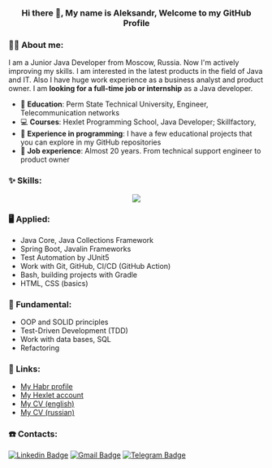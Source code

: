 <h3 align="center"> Hi there 👋, My name is Aleksandr, Welcome to my GitHub Profile<br/> </h3> 

### 👨‍💻 About me:

I am a Junior Java Developer from Moscow, Russia. Now I'm actively improving my skills. I am interested in the latest products in the field of Java and IT. Also I have huge work experience as a business analyst and product owner. I am **looking for a full-time job or internship** as a Java developer.

* 📝 **Education**: Perm State Technical University, Engineer, Telecommunication networks
* 💻 **Courses**: Hexlet Programming School, Java Developer; Skillfactory, 
* 💼 **Experience in programming**: I have a few educational projects that you can explore in my GitHub repositories
* 💼 **Job experience**: Almost 20 years. From technical support engineer to product owner

### ✨ Skills:

<p align="center">
  <a href="https://skillicons.dev">
    <img src="https://skillicons.dev/icons?i=java,spring,idea,gradle,git,github,postgres,hibernate,bash,docker,html,css,postman" />
  </a>
</p>

### 🖥 Applied:

* Java Core, Java Collections Framework
* Spring Boot, Javalin Frameworks
* Test Automation by JUnit5
* Work with Git, GitHub, CI/CD (GitHub Action)
* Bash, building projects with Gradle
* HTML, CSS (basics)

### 🏫 Fundamental:

* OOP and SOLID principles
* Test-Driven Development (TDD)
* Work with data bases, SQL
* Refactoring  

### 📄 Links:

* [My Habr profile](https://career.habr.com/a88217)
* [My Hexlet account](https://ru.hexlet.io/u/aleksandr_muzalev)
* [My CV (english)](https://cv.hexlet.io/resumes/3648)
* [My CV (russian)](https://cv.hexlet.io/ru/resumes/3282)

### ☎️ Contacts:

[![Linkedin Badge](https://img.shields.io/badge/LinkedIn-0077B5?style=for-the-badge&logo=linkedin&logoColor=white)](https://www.linkedin.com/in/muzalev-aleksandr) [![Gmail Badge](https://img.shields.io/badge/GMAIL-D14836?style=for-the-badge&logo=gmail&logoColor=white)](mailto:muzalev.as@gmail.com) [![Telegram Badge](https://img.shields.io/badge/Telegram-26A5E4.svg?style=for-the-badge&logo=Telegram&logoColor=white)](https://t.me/s88217)
